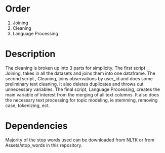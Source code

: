 # Order
1. Joining
2. Cleaning
3. Language Processing

# Description
The cleaning is broken up into 3 parts for simplicity. The first script , Joining, takes in all the datasets and joins them into one dataframe. The second script , Cleaning, joins observations by user_id and does some preliminary text cleaning. It also deletes duplicates and throws out unnecessary variables. The final script, Language Processing, creates the main variable of interest from the merging of all text columns. It also does the necessary text processing for topic modeling, ie stemming, removing case, tokenizing, ect.

# Dependencies
Majority of the stop words used can be downloaded from NLTK or from Assets/stop_words in this repository.
